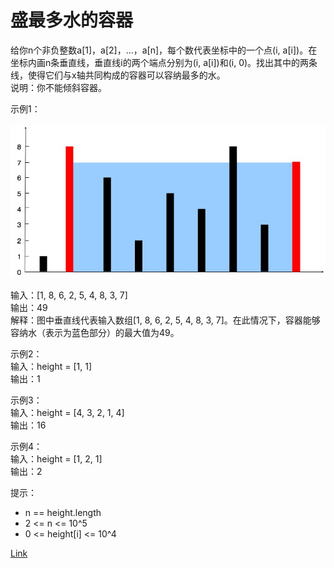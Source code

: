 <h1>盛最多水的容器</h1>

给你n个非负整数a[1]，a[2]，...，a[n]，每个数代表坐标中的一个点(i, a[i])。在坐标内画n条垂直线，垂直线i的两个端点分别为(i, a[i])和(i, 0)。找出其中的两条线，使得它们与x轴共同构成的容器可以容纳最多的水。</br>
说明：你不能倾斜容器。</br>

示例1：</br>
</br>![](./image/1.jpg)</br></br>
输入：[1, 8, 6, 2, 5, 4, 8, 3, 7]</br>
输出：49</br>
解释：图中垂直线代表输入数组[1, 8, 6, 2, 5, 4, 8, 3, 7]。在此情况下，容器能够容纳水（表示为蓝色部分）的最大值为49。</br>

示例2：</br>
输入：height = [1, 1]</br>
输出：1</br>

示例3：</br>
输入：height = [4, 3, 2, 1, 4]</br>
输出：16</br>

示例4：</br>
输入：height = [1, 2, 1]</br>
输出：2</br>

提示：
- n == height.length
- 2 <= n <= 10^5
- 0 <= height[i] <= 10^4

[Link](https://leetcode-cn.com/problems/container-with-most-water/)